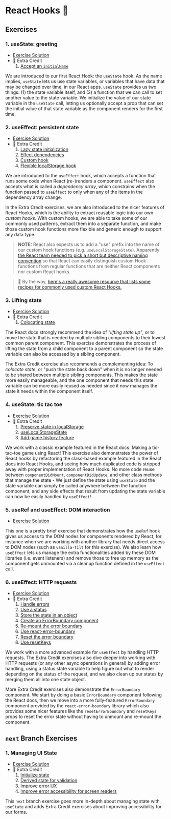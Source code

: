# React Hooks 🎣

## Exercises

### 1. useState: greeting

- [Exercise Solution](exercises/01.js)
- 💯 Extra Credit
  1. [Accept an `initialName`](exercises/01.extra-1.js)

We are introduced to our first React Hook: the `useState` hook. As the name implies, `useState` lets us use state variables, or variables that have data that may be changed over time, in our React apps. `useState` provides us two things: (1) the state variable itself, and (2) a function that we can call to set another value to the state variable. We initialize the value of our state variable in the `useState` call, letting us optionally accept a prop that can set the initial value of that state variable as the component renders for the first time.

### 2. useEffect: persistent state

- [Exercise Solution](exercises/02.js)
- 💯 Extra Credit
  1. [Lazy state initialization](exercises/02.extra-1.js)
  2. [Effect dependencies](exercises/02.extra-2.js)
  3. [Custom hook](exercises/02.extra-3.js)
  4. [Flexible localStorage hook](exercises/02.extra-4.js)

We are introduced to the `useEffect` hook, which accepts a function that runs some code when React (re-)renders a component. `useEffect` also accepts what is called a _dependency array_, which constrains when the function passed to `useEffect` to only when any of the items in the dependency array change.

In the Extra Credit exercises, we are also introduced to the nicer features of React Hooks, which is the ability to extract reusable logic into our own _custom hooks_. With custom hooks, we are able to take some of our commonly used patterns, extract them into a separate function, and make those custom hook functions more flexible and generic enough to support any data type.

> **NOTE:** React also expects us to add a "use" prefix into the name of our custom hook functions (e.g. `useLocalStorageState`). Apparently [the React team needed to pick a short but descriptive naming convention](https://github.com/facebook/react/issues/15227#issuecomment-477413391) so that React can easily distinguish custom Hook functions from regular functions that are neither React components nor custom React hooks.

> 📜 By the way, [here's a really awesome resource that lists some recipes for commonly used custom React Hooks.](https://usehooks.com/)

### 3. Lifting state

- [Exercise Solution](exercises/03.js)
- 💯 Extra Credit
  1. [Colocating state](exercises/03.extra-1.js)

The React docs strongly recommend the idea of _"lifting state up"_, or to move the state that is needed by multiple sibling components to their lowest common parent component. This exercise demonstrates the process of lifting the state from a child component to a parent component so the state variable can also be accessed by a sibling component.

The Extra Credit exercise also recommends a complementing idea: To _colocate state_, or "push the state back down" when it is no longer needed to be shared between multiple sibling components. This makes the state more easily manageable, and the one component that needs this state variable can be more easily reused as needed since it now manages the state it needs within the component itself.

### 4. useState: tic tac toe

- [Exercise Solution](exercises/04.js)
- 💯 Extra Credit
  1. [Preserve state in localStorage](exercises/04.extra-1.js)
  2. [useLocalStorageState](exercises/04.extra-2.js)
  3. [Add game history feature](exercises/04.extra-3.js)

We work with a classic example featured in the React docs: Making a tic-tac-toe game using React! This exercise also demonstrates the power of React hooks by refactoring the class-based example featured in the React docs into React Hooks, and seeing how much duplicated code is stripped away with proper implementation of React Hooks. No more code reuse between `componentDidMount`, `componentDidUpdate`, and other class methods that manage the state - We just define the state using `useState` and the state variable can simply be called anywhere between the function component, and any side effects that result from updating the state variable can now be easily handled by `useEffect`!

### 5. useRef and useEffect: DOM interaction

- [Exercise Solution](exercises/05.js)

This one is a pretty brief exercise that demonstrates how the `useRef` hook gives us access to the DOM nodes for components rendered by React, for instance when we are working with another library that needs direct access to DOM nodes (such as `vanilla-tilt` for this exercise). We also learn how `useEffect` lets us manage the extra functionalities added by these DOM libraries (i.e. event listeners) and remove those to free up memory as the component gets unmounted via a cleanup function defined in the `useEffect` call.

### 6. useEffect: HTTP requests

- [Exercise Solution](exercises/06.js)
- 💯 Extra Credit
  1. [Handle errors](exercises/06.extra-1.js)
  2. [Use a status](exercises/06.extra-2.js)
  3. [Store the state in an object](exercises/06.extra-3.js)
  4. [Create an ErrorBoundary component](exercises/06.extra-4.js)
  5. [Re-mount the error boundary](exercises/06.extra-5.js)
  6. [Use react-error-boundary](exercises/06.extra-6.js)
  7. [Reset the error boundary](exercises/06.extra-7.js)
  8. [Use resetKeys](exercises/06.extra-8.js)

We work with a more advanced example for `useEffect` by handling HTTP requests. The Extra Credit exercises also dive deeper into working with HTTP requests (or any other async operations in general) by adding error handling, using a status state variable to help figure out what to render depending on the status of the request, and we also clean up our states by merging them all into one state object.

More Extra Credit exercises also demonstrate the `ErrorBoundary` component. We start by doing a basic `ErrorBoundary` component following the React docs, then we move into a more fully-featured `ErrorBoundary` component provided by the `react-error-boundary` library which also provides some nicer features like the `resetErrorBoundary` and `resetKeys` props to reset the error state without having to unmount and re-mount the component.

## `next` Branch Exercises

### 1. Managing UI State

- [Exercise Solution](next/01.tsx)
- 💯 Extra Credit
  1. [Initialize state](next/01.extra-1.tsx)
  2. [Derived state for validation](next/01.extra-2.tsx)
  3. [Improve error UX](next/01.extra-3.tsx)
  4. [Improve error accessibility for screen readers](next/01.extra-4.tsx)

This `next` branch exercise goes more in-depth about managing state with `useState` and adds Extra Credit exercises about improving accessibility for our forms.
